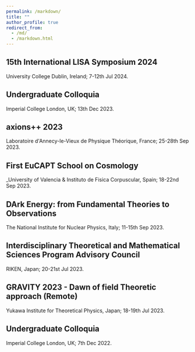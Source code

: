 ```yaml
---
permalink: /markdown/
title: ""
author_profile: true
redirect_from: 
  - /md/
  - /markdown.html
---
```



15th International LISA Symposium 2024
------
University College Dublin, Ireland; 7-12th Jul 2024.

Undergraduate Colloquia 
------
Imperial College London, UK; 13th Dec 2023.

axions++ 2023
------
Laboratoire d'Annecy-le-Vieux de Physique Théorique, France; 25-28th Sep 2023.

First EuCAPT School on Cosmology
------
_University of Valencia & Instituto de Fisica Corpuscular, Spain; 18-22nd Sep 2023.

DArk Energy: from Fundamental Theories to Observations 
------
The National Institute for Nuclear Physics, Italy; 11-15th Sep 2023.

Interdisciplinary Theoretical and Mathematical Sciences Program Advisory Council
------
RIKEN, Japan; 20-21st Jul 2023.

GRAVITY 2023 - Dawn of field Theoretic approach (Remote)
------
Yukawa Institute for Theoretical Physics, Japan; 18-19th Jul 2023.

Undergraduate Colloquia 
------
Imperial College London, UK; 7th Dec 2022.
